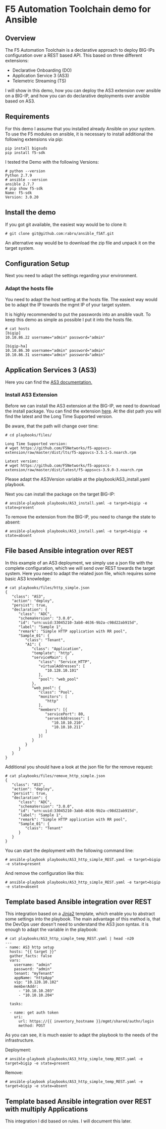 # F5 Automation Toolchain demo for Ansible
## Overview

The F5 Automation Toolchain is a declarative approach to deploy BIG-IPs configuration over a REST based API. This based on three different extensions:

- Declarative Onboarding (DO)
- Application Service 3 (AS3)
- Telemetric Streaming (TS)

I will show in this demo, how you can deploy the AS3 extension over ansible on a BIG-IP, and how you can do declarative deployments over ansible based on AS3.

## Requirements
For this demo I assume that you installed already Ansible on your system. To use the F5 modules on ansible, it is necessary to install additional the following extensions via pip:

```
pip install bigsuds
pip install f5-sdk
```

I tested the Demo with the following Versions:

```
# python --version
Python 2.7.9
# ansible --version
ansible 2.7.7
# pip show f5-sdk
Name: f5-sdk
Version: 3.0.20
```

## Install the demo

If you got git available, the easiest way would be to clone it:

```
# git clone git@github.com:rabru/ansible_f5AT.git
```

An alternative way would be to download the zip file and unpack it on the target system.

## Configuration Setup
Next you need to adapt the settings regarding your environment.

### Adapt the hosts file

You need to adapt the host setting at the hosts file. The easiest way would be to adapt the IP towards the mgmt IP of your target system.

It is highly recommended to put the passwords into an ansible vault. To keep this demo as simple as possible I put it into the hosts file.

```
# cat hosts
[bigip]
10.10.86.22 username="admin" password="admin"

[bigip-ha]
10.10.86.30 username="admin" password="admin"
10.10.86.31 username="admin" password="admin"

```

## Application Services 3 (AS3)
Here you can find the [AS3 documentation.](https://clouddocs.f5.com/products/extensions/f5-appsvcs-extension/latest/)

### Install AS3 Extension

Before we can install the AS3 extension at the BIG-IP, we need to download the install package. You can find the extension [here](https://github.com/F5Networks/f5-appsvcs-extension). At the dist path you will find the latest and the Long Time Supported version.

Be aware, that the path will change over time:
```
# cd playbooks/files/

Long Time Supported version:
# wget https://github.com/F5Networks/f5-appsvcs-extension/raw/master/dist/lts/f5-appsvcs-3.5.1-5.noarch.rpm

Latest version:
# wget https://github.com/F5Networks/f5-appsvcs-extension/raw/master/dist/latest/f5-appsvcs-3.9.0-3.noarch.rpm
```

Please adapt the AS3Version variable at the playbook/AS3_install.yaml playbook.

Next you can install the package on the target BIG-IP:

```
# ansible-playbook playbooks/AS3_install.yaml -e target=bigip -e state=present
```

To remove the extension from the BIG-IP, you need to change the state to absent:

```
# ansible-playbook playbooks/AS3_install.yaml -e target=bigip -e state=absent
```

## File based Ansible integration over REST

In this example of an AS3 deployment, we simply use a json file with the complete configuration, which we will send over REST towards the target system. Here you need to adapt the related json file, which requires some basic AS3 knowledge:

```
# cat playbooks/files/http_simple.json
{
   "class": "AS3",
   "action": "deploy",
   "persist": true,
   "declaration": {
      "class": "ADC",
      "schemaVersion": "3.0.0",
      "id": "urn:uuid:33045210-3ab8-4636-9b2a-c98d22ab915d",
      "label": "Sample 1",
      "remark": "Simple HTTP application with RR pool",
      "Sample_01": {
         "class": "Tenant",
         "A1": {
            "class": "Application",
            "template": "http",
            "serviceMain": {
               "class": "Service_HTTP",
               "virtualAddresses": [
                  "10.128.10.101"
               ],
               "pool": "web_pool"
            },
            "web_pool": {
               "class": "Pool",
               "monitors": [
                  "http"
               ],
               "members": [{
                  "servicePort": 80,
                  "serverAddresses": [
                     "10.10.10.210",
                     "10.10.10.211"
                  ]
               }]
            }
         }
      }
   }
}

```

Additional you should have a look at the json file for the remove request:
```
# cat playbooks/files/remove_http_simple.json
{
   "class": "AS3",
   "action": "deploy",
   "persist": true,
   "declaration": {
      "class": "ADC",
      "schemaVersion": "3.0.0",
      "id": "urn:uuid:33045210-3ab8-4636-9b2a-c98d22ab915d",
      "label": "Sample 1",
      "remark": "Simple HTTP application with RR pool",
      "Sample_01": {
         "class": "Tenant"
      }
   }
}

```

You can start the deployment with the following command line:

```
# ansible-playbook playbooks/AS3_http_simple_REST.yaml -e target=bigip -e state=present
```

And remove the configuration like this:

```
# ansible-playbook playbooks/AS3_http_simple_REST.yaml -e target=bigip -e state=absent
```


## Template based Ansible integration over REST

This integration based on a [Jinja2](http://jinja.pocoo.org/) template, which enable you to abstract some settings into the playbook. The main advantage of this method is, that the DevOps user doesn't need to understand the AS3 json syntax. it is enough to adapt the variable in the playbook:
```
# cat playbooks/AS3_http_simple_temp_REST.yaml | head -n20
---
- name: AS3 http setup
  hosts: "{{ target }}"
  gather_facts: false
  vars:
    username: "admin"
    password: "admin"
    tenant: "myTenant"
    appName: "httpApp"
    vip: "10.128.10.102"
    memberAddr:
      - "10.10.10.203"
      - "10.10.10.204"

  tasks:

  - name: get auth token
    uri:
      url: https://{{ inventory_hostname }}/mgmt/shared/authn/login
      method: POST
```

As you can see, it is much easier to adapt the playbook to the needs of the infrastructure.

Deployment:
```
# ansible-playbook playbooks/AS3_http_simple_temp_REST.yaml -e target=bigip -e state=present
```

Remove:
```
# ansible-playbook playbooks/AS3_http_simple_temp_REST.yaml -e target=bigip -e state=absent
```

## Template based Ansible integration over REST with multiply Applications

This integration I did based on rules. I will document this later.

